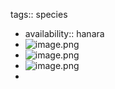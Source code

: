 tags:: species

- availability:: hanara
- ![image.png](https://peach-geographical-bat-397.mypinata.cloud/ipfs/Qmd4B84kpQ2w6w7EJFGn7qsxaFmNYSnieVM67RB1ypRQeX)
- ![image.png](https://peach-geographical-bat-397.mypinata.cloud/ipfs/QmRRDkY9VdiVNn3qrihncLyBhX2nCajLv5gufFyeeY1MjE)
- ![image.png](https://peach-geographical-bat-397.mypinata.cloud/ipfs/QmUwQU2buK8t5mrLAQxZt8E1TmDENbgsH6diUN16Vbs7as)
-